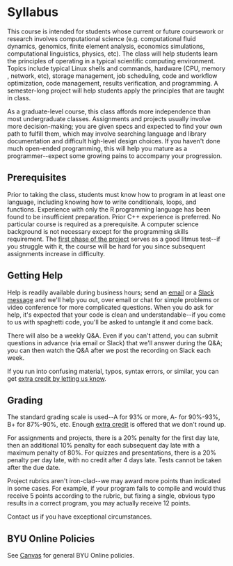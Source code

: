 ---
---

# Syllabus

This course is intended for students whose current or future coursework or research involves computational science (e.g. computational fluid dynamics, genomics, finite element analysis, economics simulations, computational linguistics, physics, etc). The class will help students learn the principles of operating in a typical scientific computing environment. Topics include typical Linux shells and commands, hardware (CPU, memory , network, etc), storage management, job scheduling, code and workflow optimization, code management, results verification, and programming. A semester-long project will help students apply the principles that are taught in class.

As a graduate-level course, this class affords more independence than most undergraduate classes. Assignments and projects usually involve more decision-making; you are given specs and expected to find your own path to fulfill them, which may involve searching language and library documentation and difficult high-level design choices. If you haven't done much open-ended programming, this will help you mature as a programmer--expect some growing pains to accompany your progression.



## Prerequisites

Prior to taking the class, students must know how to program in at least one language, including knowing how to write conditionals, loops, and functions. Experience with only the R programming language has been found to be insufficient preparation. Prior C++ experience is preferred. No particular course is required as a prerequisite. A computer science background is not necessary except for the programming skills requirement. The [first phase of the project](project/phase1.md) serves as a good litmus test--if you struggle with it, the course will be hard for you since subsequent assignments increase in difficulty.



## Getting Help

Help is readily available during business hours; send an [email](mailto:scicompcourse@byu.edu) or a [Slack message](https://byu-sci-comp.slack.com/) and we'll help you out, over email or chat for simple problems or video conference for more complicated questions. When you do ask for help, it's expected that your code is clean and understandable--if you come to us with spaghetti code, you'll be asked to untangle it and come back.

There will also be a weekly Q&A. Even if you can't attend, you can submit questions in advance (via email or Slack) that we'll answer during the Q&A; you can then watch the Q&A after we post the recording on Slack each week.

If you run into confusing material, typos, syntax errors, or similar, you can get [extra credit by letting us know](assignments/extra-credit.md).



## Grading

The standard grading scale is used--A for 93% or more, A- for 90%-93%, B+ for 87%-90%, etc. Enough [extra credit](assignments/extra-credit.md) is offered that we don't round up.

For assignments and projects, there is a 20% penalty for the first day late, then an additional 10% penalty for each subsequent day late with a maximum penalty of 80%. For quizzes and presentations, there is a 20% penalty per day late, with no credit after 4 days late. Tests cannot be taken after the due date.

Project rubrics aren't iron-clad--we may award more points than indicated in some cases. For example, if your program fails to compile and would thus receive 5 points according to the rubric, but fixing a single, obvious typo results in a correct program, you may actually receive 12 points.

Contact us if you have exceptional circumstances.



## BYU Online Policies

See [Canvas](../canvas.md/assignments/syllabus) for general BYU Online policies.
